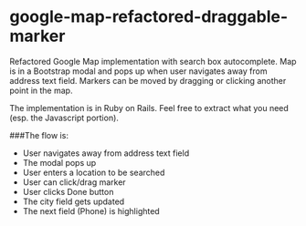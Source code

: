 # google-map-refactored-draggable-marker
Refactored Google Map implementation with search box autocomplete. Map is in a Bootstrap modal and pops up when user navigates away from address text field. Markers can be moved by dragging or clicking another point in the map. 

The implementation is in Ruby on Rails. Feel free to extract what you need (esp. the Javascript portion).

###The flow is:

- User navigates away from address text field
- The modal pops up
- User enters a location to be searched
- User can click/drag marker
- User clicks Done button
- The city field gets updated
- The next field (Phone) is highlighted

